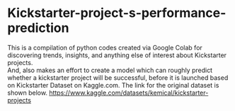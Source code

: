 # Kickstarter-project-s-performance-prediction
This is a compilation of python codes created via Google Colab for discovering trends, insights, and anything else of interest about Kickstarter projects.  
And, also makes an effort to create a model which can roughly predict whether a kickstarter project will be successful, 
before it is launched based on Kickstarter Dataset on Kaggle.com. The link for the original dataset is shown below.
https://www.kaggle.com/datasets/kemical/kickstarter-projects
